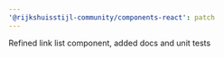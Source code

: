 ```yaml
---
'@rijkshuisstijl-community/components-react': patch
---
```


Refined link list component, added docs and unit tests
